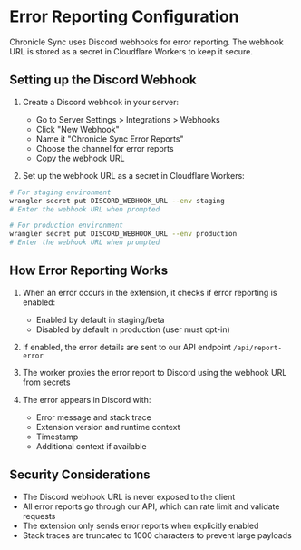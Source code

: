 # Error Reporting Configuration

Chronicle Sync uses Discord webhooks for error reporting. The webhook URL is stored as a secret in Cloudflare Workers to keep it secure.

## Setting up the Discord Webhook

1. Create a Discord webhook in your server:
   - Go to Server Settings > Integrations > Webhooks
   - Click "New Webhook"
   - Name it "Chronicle Sync Error Reports"
   - Choose the channel for error reports
   - Copy the webhook URL

2. Set up the webhook URL as a secret in Cloudflare Workers:

```bash
# For staging environment
wrangler secret put DISCORD_WEBHOOK_URL --env staging
# Enter the webhook URL when prompted

# For production environment
wrangler secret put DISCORD_WEBHOOK_URL --env production
# Enter the webhook URL when prompted
```

## How Error Reporting Works

1. When an error occurs in the extension, it checks if error reporting is enabled:
   - Enabled by default in staging/beta
   - Disabled by default in production (user must opt-in)

2. If enabled, the error details are sent to our API endpoint `/api/report-error`

3. The worker proxies the error report to Discord using the webhook URL from secrets

4. The error appears in Discord with:
   - Error message and stack trace
   - Extension version and runtime context
   - Timestamp
   - Additional context if available

## Security Considerations

- The Discord webhook URL is never exposed to the client
- All error reports go through our API, which can rate limit and validate requests
- The extension only sends error reports when explicitly enabled
- Stack traces are truncated to 1000 characters to prevent large payloads